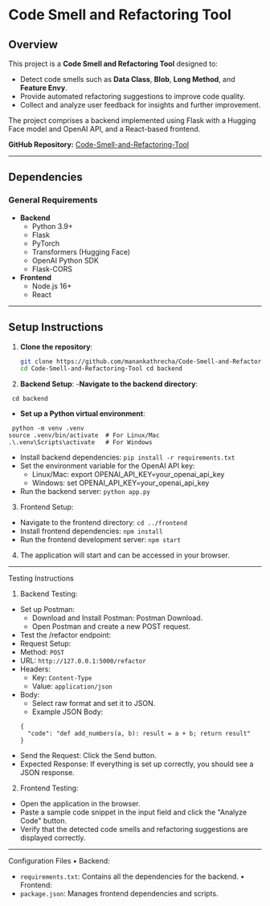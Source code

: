 # Code Smell and Refactoring Tool

## Overview

This project is a **Code Smell and Refactoring Tool** designed to:
- Detect code smells such as **Data Class**, **Blob**, **Long Method**, and **Feature Envy**.
- Provide automated refactoring suggestions to improve code quality.
- Collect and analyze user feedback for insights and further improvement.

The project comprises a backend implemented using Flask with a Hugging Face model and OpenAI API, and a React-based frontend.

**GitHub Repository:** [Code-Smell-and-Refactoring-Tool](https://github.com/manankathrecha/Code-Smell-and-Refactoring-Tool)

---

## Dependencies

### General Requirements
- **Backend**
  - Python 3.9+
  - Flask
  - PyTorch
  - Transformers (Hugging Face)
  - OpenAI Python SDK
  - Flask-CORS
- **Frontend**
  - Node.js 16+
  - React

---

## Setup Instructions

1. **Clone the repository**:
   ```bash
   git clone https://github.com/manankathrecha/Code-Smell-and-Refactoring-Tool.git
   cd Code-Smell-and-Refactoring-Tool cd backend

2.	**Backend Setup**:
-**Navigate to the backend directory**:
   ```
  	cd backend
   ```
-	**Set up a Python virtual environment**:
   ```
  	python -m venv .venv
   source .venv/bin/activate  # For Linux/Mac
   .\.venv\Scripts\activate   # For Windows
```
-	Install backend dependencies:
```pip install -r requirements.txt```
-	Set the environment variable for the OpenAI API key:
    - Linux/Mac: export OPENAI_API_KEY=your_openai_api_key
    - Windows: set OPENAI_API_KEY=your_openai_api_key
- Run the backend server:
```python app.py```
3.	Frontend Setup:
   - Navigate to the frontend directory:
```cd ../frontend```
   - Install frontend dependencies:
```npm install```
   - Run the frontend development server:
```npm start```
4.	The application will start and can be accessed in your browser.
________________________________________
Testing Instructions
1.	Backend Testing:
   - Set up Postman:
      - Download and Install Postman: Postman Download.
      - Open Postman and create a new POST request.
   - Test the /refactor endpoint:
   - Request Setup:
   - Method: ```POST```
   - URL: ```http://127.0.0.1:5000/refactor```
   - Headers:
      - Key: ```Content-Type```
      - Value: ```application/json```
   - Body:
      - Select raw format and set it to JSON.
      - Example JSON Body:
      ```
      {
        "code": "def add_numbers(a, b): result = a + b; return result"
      }
      ```
   - Send the Request: Click the Send button.
   - Expected Response: If everything is set up correctly, you should see a JSON response.
2.	Frontend Testing:
   - Open the application in the browser.
   - Paste a sample code snippet in the input field and click the "Analyze Code" button.
   - Verify that the detected code smells and refactoring suggestions are displayed correctly.
________________________________________
Configuration Files
•	Backend:
   - ```requirements.txt```: Contains all the dependencies for the backend.
•	Frontend:
   - ```package.json```: Manages frontend dependencies and scripts.

